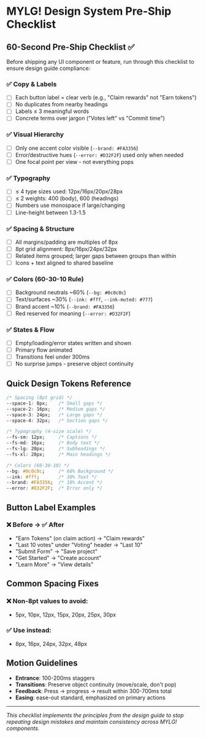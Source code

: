 # MYLG! Design System Pre-Ship Checklist

## 60-Second Pre-Ship Checklist ✅

Before shipping any UI component or feature, run through this checklist to ensure design guide compliance:

### ✅ Copy & Labels
- [ ] Each button label = clear verb (e.g., "Claim rewards" not "Earn tokens")
- [ ] No duplicates from nearby headings
- [ ] Labels ≤ 3 meaningful words
- [ ] Concrete terms over jargon ("Votes left" vs "Commit time")

### ✅ Visual Hierarchy
- [ ] Only one accent color visible (`--brand: #FA3356`)
- [ ] Error/destructive hues (`--error: #D32F2F`) used only when needed
- [ ] One focal point per view - not everything pops

### ✅ Typography
- [ ] ≤ 4 type sizes used: 12px/16px/20px/28px
- [ ] ≤ 2 weights: 400 (body), 600 (headings)
- [ ] Numbers use monospace if large/changing
- [ ] Line-height between 1.3-1.5

### ✅ Spacing & Structure  
- [ ] All margins/padding are multiples of 8px
- [ ] 8pt grid alignment: 8px/16px/24px/32px
- [ ] Related items grouped; larger gaps between groups than within
- [ ] Icons + text aligned to shared baseline

### ✅ Colors (60-30-10 Rule)
- [ ] Background neutrals ~60% (`--bg: #0c0c0c`)
- [ ] Text/surfaces ~30% (`--ink: #fff`, `--ink-muted: #777`)
- [ ] Brand accent ~10% (`--brand: #FA3356`)
- [ ] Red reserved for meaning (`--error: #D32F2F`)

### ✅ States & Flow
- [ ] Empty/loading/error states written and shown
- [ ] Primary flow animated
- [ ] Transitions feel under 300ms
- [ ] No surprise jumps - preserve object continuity

## Quick Design Tokens Reference

```css
/* Spacing (8pt grid) */
--space-1: 8px;    /* Small gaps */
--space-2: 16px;   /* Medium gaps */  
--space-3: 24px;   /* Large gaps */
--space-4: 32px;   /* Section gaps */

/* Typography (4-size scale) */
--fs-sm: 12px;     /* Captions */
--fs-md: 16px;     /* Body text */
--fs-lg: 20px;     /* Subheadings */
--fs-xl: 28px;     /* Main headings */

/* Colors (60-30-10) */
--bg: #0c0c0c;     /* 60% Background */
--ink: #fff;       /* 30% Text */
--brand: #FA3356;  /* 10% Accent */
--error: #D32F2F;  /* Error only */
```

## Button Label Examples

### ❌ Before → ✅ After
- "Earn Tokens" (on claim action) → "Claim rewards"
- "Last 10 votes" under "Voting" header → "Last 10"
- "Submit Form" → "Save project"
- "Get Started" → "Create account"
- "Learn More" → "View details"

## Common Spacing Fixes

### ❌ Non-8pt values to avoid:
- 5px, 10px, 12px, 15px, 20px, 25px, 30px

### ✅ Use instead:
- 8px, 16px, 24px, 32px, 48px

## Motion Guidelines

- **Entrance**: 100-200ms staggers
- **Transitions**: Preserve object continuity (move/scale, don't pop)
- **Feedback**: Press → progress → result within 300-700ms total
- **Easing**: ease-out standard, emphasized on primary actions

---

*This checklist implements the principles from the design guide to stop repeating design mistakes and maintain consistency across MYLG! components.*